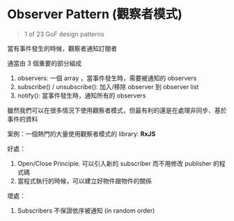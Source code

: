 # Observer Pattern (觀察者模式)

> 1 of 23 GoF design patterns

當有事件發生的時候，觀察者通知訂閱者

通當由 3 個重要的部分組成

1. observers: 一個 array ，當事件發生時，需要被通知的 observers
2. subscribe() / unsubscribe(): 加入/移除 observer 到 observer list
3. notify(): 當事件發生時，通知所有的 observers

雖然我們可以在很多情況下使用觀察者模式，但最有利的還是在處理非同步、基於事件的資料

案例：一個熱門的大量使用觀察者模式的 library: **RxJS**

好處：

1. Open/Close Principle. 可以引入新的 subscriber 而不用修改 publisher 的程式碼
2. 當程式執行的時候，可以建立好物件跟物件的關係

壞處：

1. Subscribers 不保證依序被通知 (in random order)
